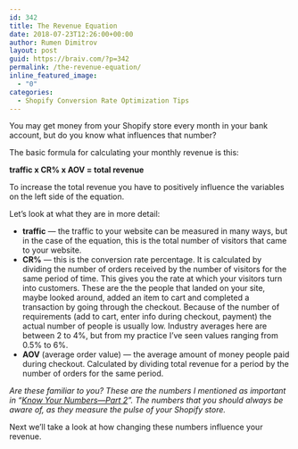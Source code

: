 ```yaml
---
id: 342
title: The Revenue Equation
date: 2018-07-23T12:26:00+00:00
author: Rumen Dimitrov
layout: post
guid: https://braiv.com/?p=342
permalink: /the-revenue-equation/
inline_featured_image:
  - "0"
categories:
  - Shopify Conversion Rate Optimization Tips
---
```

You may get money from your Shopify store every month in your bank account, but do you know what influences that number?

The basic formula for calculating your monthly revenue is this:

<strong>traffic x CR% x AOV = total revenue</strong>

To increase the total revenue you have to positively influence the variables on the left side of the equation.

Let’s look at what they are in more detail:
<ul>
 	<li><strong>traffic</strong> — the traffic to your website can be measured in many ways, but in the case of the equation, this is the total number of visitors that came to your website.</li>
 	<li><strong>CR%</strong> — this is the conversion rate percentage. It is calculated by dividing the number of orders received by the number of visitors for the same period of time. This gives you the rate at which your visitors turn into customers. These are the the people that landed on your site, maybe looked around, added an item to cart and completed a transaction by going through the checkout. Because of the number of requirements (add to cart, enter info during checkout, payment) the actual number of people is usually low. Industry averages here are between 2 to 4%, but from my practice I’ve seen values ranging from 0.5% to 6%.</li>
 	<li><strong>AOV</strong> (average order value) — the average amount of money people paid during checkout. Calculated by dividing total revenue for a period by the number of orders for the same period.</li>
</ul>
<em>Are these familiar to you? These are the numbers I mentioned as important in “<a href="https://braiv.com/know-your-numbers-part-2/">Know Your Numbers—Part 2</a>”. The numbers that you should always be aware of, as they measure the pulse of your Shopify store.</em>

Next we’ll take a look at how changing these numbers influence your revenue.